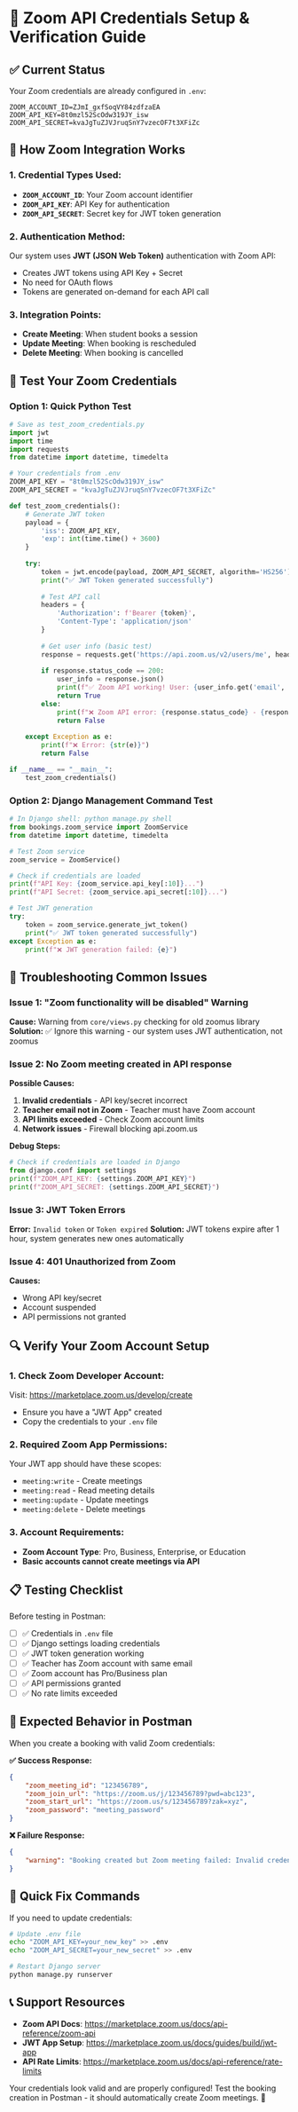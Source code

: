 # 🔐 Zoom API Credentials Setup & Verification Guide

## ✅ Current Status
Your Zoom credentials are already configured in `.env`:

```env
ZOOM_ACCOUNT_ID=ZJmI_gxfSoqVY84zdfzaEA
ZOOM_API_KEY=8t0mzl52ScOdw319JY_isw  
ZOOM_API_SECRET=kvaJgTuZJVJruqSnY7vzecOF7t3XFiZc
```

## 🔧 How Zoom Integration Works

### **1. Credential Types Used:**
- **`ZOOM_ACCOUNT_ID`**: Your Zoom account identifier
- **`ZOOM_API_KEY`**: API Key for authentication
- **`ZOOM_API_SECRET`**: Secret key for JWT token generation

### **2. Authentication Method:**
Our system uses **JWT (JSON Web Token)** authentication with Zoom API:
- Creates JWT tokens using API Key + Secret
- No need for OAuth flows
- Tokens are generated on-demand for each API call

### **3. Integration Points:**
- **Create Meeting**: When student books a session
- **Update Meeting**: When booking is rescheduled  
- **Delete Meeting**: When booking is cancelled

## 🧪 Test Your Zoom Credentials

### **Option 1: Quick Python Test**
```python
# Save as test_zoom_credentials.py
import jwt
import time
import requests
from datetime import datetime, timedelta

# Your credentials from .env
ZOOM_API_KEY = "8t0mzl52ScOdw319JY_isw"
ZOOM_API_SECRET = "kvaJgTuZJVJruqSnY7vzecOF7t3XFiZc"

def test_zoom_credentials():
    # Generate JWT token
    payload = {
        'iss': ZOOM_API_KEY,
        'exp': int(time.time() + 3600)
    }
    
    try:
        token = jwt.encode(payload, ZOOM_API_SECRET, algorithm='HS256')
        print("✅ JWT Token generated successfully")
        
        # Test API call
        headers = {
            'Authorization': f'Bearer {token}',
            'Content-Type': 'application/json'
        }
        
        # Get user info (basic test)
        response = requests.get('https://api.zoom.us/v2/users/me', headers=headers)
        
        if response.status_code == 200:
            user_info = response.json()
            print(f"✅ Zoom API working! User: {user_info.get('email', 'Unknown')}")
            return True
        else:
            print(f"❌ Zoom API error: {response.status_code} - {response.text}")
            return False
            
    except Exception as e:
        print(f"❌ Error: {str(e)}")
        return False

if __name__ == "__main__":
    test_zoom_credentials()
```

### **Option 2: Django Management Command Test**
```python
# In Django shell: python manage.py shell
from bookings.zoom_service import ZoomService
from datetime import datetime, timedelta

# Test Zoom service
zoom_service = ZoomService()

# Check if credentials are loaded
print(f"API Key: {zoom_service.api_key[:10]}...")
print(f"API Secret: {zoom_service.api_secret[:10]}...")

# Test JWT generation
try:
    token = zoom_service.generate_jwt_token()
    print("✅ JWT token generated successfully")
except Exception as e:
    print(f"❌ JWT generation failed: {e}")
```

## 🚨 Troubleshooting Common Issues

### **Issue 1: "Zoom functionality will be disabled" Warning**
**Cause:** Warning from `core/views.py` checking for old zoomus library
**Solution:** ✅ Ignore this warning - our system uses JWT authentication, not zoomus

### **Issue 2: No Zoom meeting created in API response**
**Possible Causes:**
1. **Invalid credentials** - API key/secret incorrect
2. **Teacher email not in Zoom** - Teacher must have Zoom account
3. **API limits exceeded** - Check Zoom account limits
4. **Network issues** - Firewall blocking api.zoom.us

**Debug Steps:**
```python
# Check if credentials are loaded in Django
from django.conf import settings
print(f"ZOOM_API_KEY: {settings.ZOOM_API_KEY}")
print(f"ZOOM_API_SECRET: {settings.ZOOM_API_SECRET}")
```

### **Issue 3: JWT Token Errors**
**Error:** `Invalid token` or `Token expired`
**Solution:** JWT tokens expire after 1 hour, system generates new ones automatically

### **Issue 4: 401 Unauthorized from Zoom**
**Causes:**
- Wrong API key/secret
- Account suspended
- API permissions not granted

## 🔍 Verify Your Zoom Account Setup

### **1. Check Zoom Developer Account:**
Visit: https://marketplace.zoom.us/develop/create
- Ensure you have a "JWT App" created
- Copy the credentials to your `.env` file

### **2. Required Zoom App Permissions:**
Your JWT app should have these scopes:
- `meeting:write` - Create meetings
- `meeting:read` - Read meeting details  
- `meeting:update` - Update meetings
- `meeting:delete` - Delete meetings

### **3. Account Requirements:**
- **Zoom Account Type**: Pro, Business, Enterprise, or Education
- **Basic accounts cannot create meetings via API**

## 📋 Testing Checklist

Before testing in Postman:

- [ ] ✅ Credentials in `.env` file
- [ ] ✅ Django settings loading credentials  
- [ ] ✅ JWT token generation working
- [ ] ✅ Teacher has Zoom account with same email
- [ ] ✅ Zoom account has Pro/Business plan
- [ ] ✅ API permissions granted
- [ ] ✅ No rate limits exceeded

## 🎯 Expected Behavior in Postman

When you create a booking with valid Zoom credentials:

**✅ Success Response:**
```json
{
    "zoom_meeting_id": "123456789",
    "zoom_join_url": "https://zoom.us/j/123456789?pwd=abc123",
    "zoom_start_url": "https://zoom.us/s/123456789?zak=xyz",
    "zoom_password": "meeting_password"
}
```

**❌ Failure Response:**
```json
{
    "warning": "Booking created but Zoom meeting failed: Invalid credentials"
}
```

## 🔧 Quick Fix Commands

If you need to update credentials:

```bash
# Update .env file
echo "ZOOM_API_KEY=your_new_key" >> .env
echo "ZOOM_API_SECRET=your_new_secret" >> .env

# Restart Django server
python manage.py runserver
```

## 📞 Support Resources

- **Zoom API Docs**: https://marketplace.zoom.us/docs/api-reference/zoom-api
- **JWT App Setup**: https://marketplace.zoom.us/docs/guides/build/jwt-app
- **API Rate Limits**: https://marketplace.zoom.us/docs/api-reference/rate-limits

Your credentials look valid and are properly configured! Test the booking creation in Postman - it should automatically create Zoom meetings. 🚀
